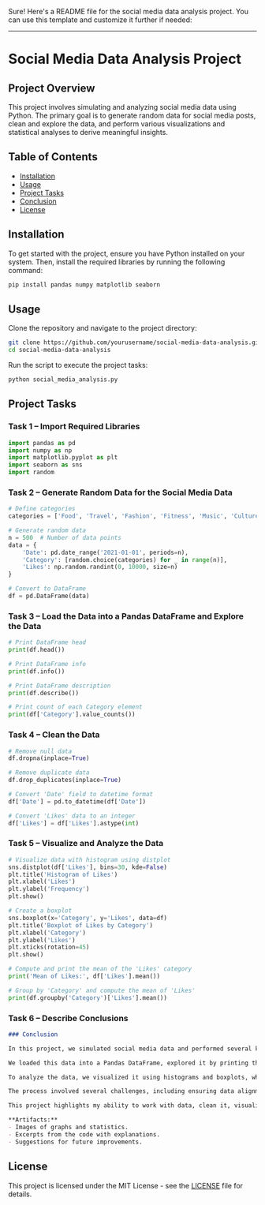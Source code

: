 Sure! Here's a README file for the social media data analysis project. You can use this template and customize it further if needed:

---

# Social Media Data Analysis Project

## Project Overview

This project involves simulating and analyzing social media data using Python. The primary goal is to generate random data for social media posts, clean and explore the data, and perform various visualizations and statistical analyses to derive meaningful insights.

## Table of Contents

- [Installation](#installation)
- [Usage](#usage)
- [Project Tasks](#project-tasks)
- [Conclusion](#conclusion)
- [License](#license)

## Installation

To get started with the project, ensure you have Python installed on your system. Then, install the required libraries by running the following command:

```bash
pip install pandas numpy matplotlib seaborn
```

## Usage

Clone the repository and navigate to the project directory:

```bash
git clone https://github.com/yourusername/social-media-data-analysis.git
cd social-media-data-analysis
```

Run the script to execute the project tasks:

```bash
python social_media_analysis.py
```

## Project Tasks

### Task 1 – Import Required Libraries

```python
import pandas as pd
import numpy as np
import matplotlib.pyplot as plt
import seaborn as sns
import random
```

### Task 2 – Generate Random Data for the Social Media Data

```python
# Define categories
categories = ['Food', 'Travel', 'Fashion', 'Fitness', 'Music', 'Culture', 'Family', 'Health']

# Generate random data
n = 500  # Number of data points
data = {
    'Date': pd.date_range('2021-01-01', periods=n),
    'Category': [random.choice(categories) for _ in range(n)],
    'Likes': np.random.randint(0, 10000, size=n)
}

# Convert to DataFrame
df = pd.DataFrame(data)
```

### Task 3 – Load the Data into a Pandas DataFrame and Explore the Data

```python
# Print DataFrame head
print(df.head())

# Print DataFrame info
print(df.info())

# Print DataFrame description
print(df.describe())

# Print count of each Category element
print(df['Category'].value_counts())
```

### Task 4 – Clean the Data

```python
# Remove null data
df.dropna(inplace=True)

# Remove duplicate data
df.drop_duplicates(inplace=True)

# Convert 'Date' field to datetime format
df['Date'] = pd.to_datetime(df['Date'])

# Convert 'Likes' data to an integer
df['Likes'] = df['Likes'].astype(int)
```

### Task 5 – Visualize and Analyze the Data

```python
# Visualize data with histogram using distplot
sns.distplot(df['Likes'], bins=30, kde=False)
plt.title('Histogram of Likes')
plt.xlabel('Likes')
plt.ylabel('Frequency')
plt.show()

# Create a boxplot
sns.boxplot(x='Category', y='Likes', data=df)
plt.title('Boxplot of Likes by Category')
plt.xlabel('Category')
plt.ylabel('Likes')
plt.xticks(rotation=45)
plt.show()

# Compute and print the mean of the 'Likes' category
print('Mean of Likes:', df['Likes'].mean())

# Group by 'Category' and compute the mean of 'Likes'
print(df.groupby('Category')['Likes'].mean())
```

### Task 6 – Describe Conclusions

```markdown
### Conclusion

In this project, we simulated social media data and performed several key steps to analyze it. We started by importing necessary libraries such as pandas, numpy, matplotlib, seaborn, and random. We then generated random data for 500 social media posts with categories and likes.

We loaded this data into a Pandas DataFrame, explored it by printing the first few rows, data info, statistical summary, and counts of each category. Next, we cleaned the data by removing null and duplicate values, and ensuring the correct data types for each field.

To analyze the data, we visualized it using histograms and boxplots, which helped us observe the distribution of likes and their relationship with different categories. Finally, we performed statistical analysis to compute the mean likes overall and within each category.

The process involved several challenges, including ensuring data alignment and proper formatting for visualization. Overcoming these challenges required careful handling of data types and leveraging pandas' powerful data manipulation capabilities.

This project highlights my ability to work with data, clean it, visualize it, and derive meaningful insights. Future improvements could include generating more complex data patterns, integrating real-world data sources, and applying more advanced statistical methods to uncover deeper trends and patterns.

**Artifacts:**
- Images of graphs and statistics.
- Excerpts from the code with explanations.
- Suggestions for future improvements.
```

## License

This project is licensed under the MIT License - see the [LICENSE](LICENSE) file for details.


